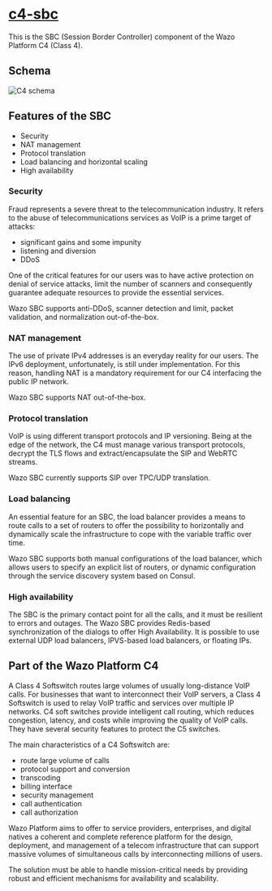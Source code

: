# [c4-sbc](https://github.com/wazo-platform/wazo-c4-sbc)

This is the SBC (Session Border Controller) component of the Wazo Platform C4 (Class 4).

## Schema

![C4 schema](diagram-c4.svg)

## Features of the SBC

* Security
* NAT management
* Protocol translation
* Load balancing and horizontal scaling
* High availability

### Security

Fraud represents a severe threat to the telecommunication industry. It refers to the abuse of telecommunications services as VoIP is a prime target of attacks:

* significant gains and some impunity
* listening and diversion
* DDoS

One of the critical features for our users was to have active protection on denial of service attacks, limit the number of scanners and consequently guarantee adequate resources to provide the essential services.

Wazo SBC supports anti-DDoS, scanner detection and limit, packet validation, and normalization out-of-the-box.

### NAT management

The use of private IPv4 addresses is an everyday reality for our users. The IPv6 deployment, unfortunately, is still under implementation. For this reason, handling NAT is a mandatory requirement for our C4 interfacing the public IP network.

Wazo SBC supports NAT out-of-the-box.

### Protocol translation

VoIP is using different transport protocols and IP versioning. Being at the edge of the network, the C4 must manage various transport protocols, decrypt the TLS flows and extract/encapsulate the SIP and WebRTC streams.

Wazo SBC currently supports SIP over TPC/UDP translation.

### Load balancing

An essential feature for an SBC, the load balancer provides a means to route calls to a set of routers to offer the possibility to horizontally and dynamically scale the infrastructure to cope with the variable traffic over time.

Wazo SBC supports both manual configurations of the load balancer, which allows users to specify an explicit list of routers, or dynamic configuration through the service discovery system based on Consul.

### High availability

The SBC  is the primary contact point for all the calls, and it must be resilient to errors and outages. The Wazo SBC provides Redis-based synchronization of the dialogs to offer High Availability. It is possible to use external UDP load balancers, IPVS-based load balancers, or floating IPs.

## Part of the Wazo Platform C4

A Class 4 Softswitch routes large volumes of usually long-distance VoIP calls. For businesses that want to interconnect their VoIP servers, a Class 4 Softswitch is used to relay VoIP traffic and services over multiple IP networks. C4 soft switches provide intelligent call routing, which reduces congestion, latency, and costs while improving the quality of VoIP calls. They have several security features to protect the C5 switches.

The main characteristics of a C4 Softswitch are:

* route large volume of calls
* protocol support and conversion
* transcoding
* billing interface
* security management
* call authentication
* call authorization

Wazo Platform aims to offer to service providers, enterprises, and digital natives a coherent and complete reference platform for the design, deployment, and management of a telecom infrastructure that can support massive volumes of simultaneous calls by interconnecting millions of users.

The solution must be able to handle mission-critical needs by providing robust and efficient mechanisms for availability and scalability.